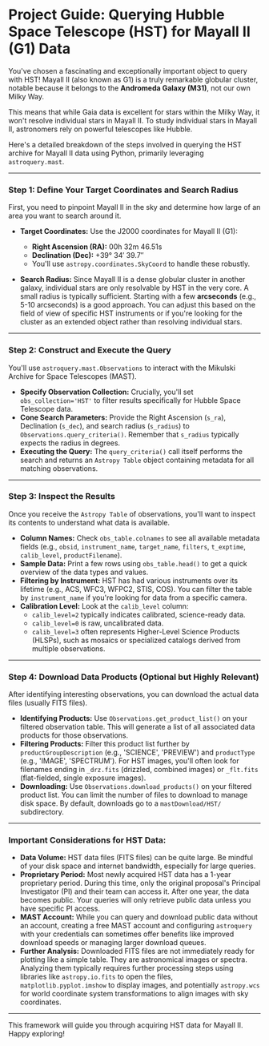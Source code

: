 # Project Guide: Querying Hubble Space Telescope (HST) for Mayall II (G1) Data

You've chosen a fascinating and exceptionally important object to query with HST! Mayall II (also known as G1) is a truly remarkable globular cluster, notable because it belongs to the **Andromeda Galaxy (M31)**, not our own Milky Way.

This means that while Gaia data is excellent for stars within the Milky Way, it won't resolve individual stars in Mayall II. To study individual stars in Mayall II, astronomers rely on powerful telescopes like Hubble.

Here's a detailed breakdown of the steps involved in querying the HST archive for Mayall II data using Python, primarily leveraging `astroquery.mast`.

---

### Step 1: Define Your Target Coordinates and Search Radius

First, you need to pinpoint Mayall II in the sky and determine how large of an area you want to search around it.

* **Target Coordinates:** Use the J2000 coordinates for Mayall II (G1):
    * **Right Ascension (RA):** 00h 32m 46.51s
    * **Declination (Dec):** +39° 34′ 39.7″
    * You'll use `astropy.coordinates.SkyCoord` to handle these robustly.

* **Search Radius:** Since Mayall II is a dense globular cluster in another galaxy, individual stars are only resolvable by HST in the very core. A small radius is typically sufficient. Starting with a few **arcseconds** (e.g., 5-10 arcseconds) is a good approach. You can adjust this based on the field of view of specific HST instruments or if you're looking for the cluster as an extended object rather than resolving individual stars.

---

### Step 2: Construct and Execute the Query

You'll use `astroquery.mast.Observations` to interact with the Mikulski Archive for Space Telescopes (MAST).

* **Specify Observation Collection:** Crucially, you'll set `obs_collection='HST'` to filter results specifically for Hubble Space Telescope data.
* **Cone Search Parameters:** Provide the Right Ascension (`s_ra`), Declination (`s_dec`), and search radius (`s_radius`) to `Observations.query_criteria()`. Remember that `s_radius` typically expects the radius in degrees.
* **Executing the Query:** The `query_criteria()` call itself performs the search and returns an `Astropy Table` object containing metadata for all matching observations.

---

### Step 3: Inspect the Results

Once you receive the `Astropy Table` of observations, you'll want to inspect its contents to understand what data is available.

* **Column Names:** Check `obs_table.colnames` to see all available metadata fields (e.g., `obsid`, `instrument_name`, `target_name`, `filters`, `t_exptime`, `calib_level`, `productFilename`).
* **Sample Data:** Print a few rows using `obs_table.head()` to get a quick overview of the data types and values.
* **Filtering by Instrument:** HST has had various instruments over its lifetime (e.g., ACS, WFC3, WFPC2, STIS, COS). You can filter the table by `instrument_name` if you're looking for data from a specific camera.
* **Calibration Level:** Look at the `calib_level` column:
    * `calib_level=2` typically indicates calibrated, science-ready data.
    * `calib_level=0` is raw, uncalibrated data.
    * `calib_level=3` often represents Higher-Level Science Products (HLSPs), such as mosaics or specialized catalogs derived from multiple observations.

---

### Step 4: Download Data Products (Optional but Highly Relevant)

After identifying interesting observations, you can download the actual data files (usually FITS files).

* **Identifying Products:** Use `Observations.get_product_list()` on your filtered observation table. This will generate a list of all associated data products for those observations.
* **Filtering Products:** Filter this product list further by `productGroupDescription` (e.g., 'SCIENCE', 'PREVIEW') and `productType` (e.g., 'IMAGE', 'SPECTRUM'). For HST images, you'll often look for filenames ending in `_drz.fits` (drizzled, combined images) or `_flt.fits` (flat-fielded, single exposure images).
* **Downloading:** Use `Observations.download_products()` on your filtered product list. You can limit the number of files to download to manage disk space. By default, downloads go to a `mastDownload/HST/` subdirectory.

---

### Important Considerations for HST Data:

* **Data Volume:** HST data files (FITS files) can be quite large. Be mindful of your disk space and internet bandwidth, especially for large queries.
* **Proprietary Period:** Most newly acquired HST data has a 1-year proprietary period. During this time, only the original proposal's Principal Investigator (PI) and their team can access it. After one year, the data becomes public. Your queries will only retrieve public data unless you have specific PI access.
* **MAST Account:** While you can query and download public data without an account, creating a free MAST account and configuring `astroquery` with your credentials can sometimes offer benefits like improved download speeds or managing larger download queues.
* **Further Analysis:** Downloaded FITS files are not immediately ready for plotting like a simple table. They are astronomical images or spectra. Analyzing them typically requires further processing steps using libraries like `astropy.io.fits` to open the files, `matplotlib.pyplot.imshow` to display images, and potentially `astropy.wcs` for world coordinate system transformations to align images with sky coordinates.

---

This framework will guide you through acquiring HST data for Mayall II. Happy exploring!